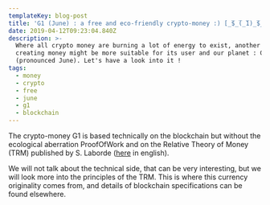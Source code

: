 ```yaml
---
templateKey: blog-post
title: 'G1 (June) : a free and eco-friendly crypto-money :) [̲̅$̲̅(̲̅1)̲̅$̲̅]'
date: 2019-04-12T09:23:04.840Z
description: >-
  Where all crypto money are burning a lot of energy to exist, another way of
  creating money might be more suitable for its user and our planet : G1
  (pronounced June). Let's have a look into it !
tags:
  - money
  - crypto
  - free
  - june
  - g1
  - blockchain
---
```

The crypto-money G1 is based technically on the blockchain but without the ecological aberration ProofOfWork and on the Relative Theory of Money (TRM) published by S. Laborde ([here](https://en.trm.creationmonetaire.info/) in english).

We will not talk about the technical side, that can be very interesting, but we will look more into the principles of the TRM. This is where this currency originality comes from, and details of blockchain specifications can be found elsewhere.

